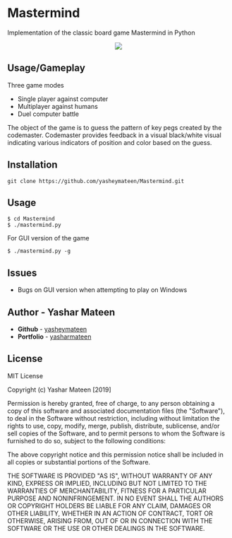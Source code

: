 # Mastermind
Implementation of the classic board game Mastermind in Python

<p align="center">
	<img src="https://i.imgur.com/ynRJ8VW.png">
</p>

## Usage/Gameplay
Three game modes
- Single player against computer
- Multiplayer against humans
- Duel computer battle

The object of the game is to guess the pattern of key pegs created by the codemaster. Codemaster provides feedback in a visual black/white visual indicating various indicators of position and color based on the guess.


## Installation
```
git clone https://github.com/yasheymateen/Mastermind.git
```

## Usage
```
$ cd Mastermind
$ ./mastermind.py
```
For GUI version of the game
```
$ ./mastermind.py -g
```

## Issues
* Bugs on GUI version when attempting to play on Windows

## Author - Yashar Mateen
* **Github** - [yasheymateen](https://github.com/yasheymateen)<br/>
* **Portfolio** - [yasharmateen](https://www.yasharmateen.com)<br/>

## License
MIT License

Copyright (c) Yashar Mateen [2019]

Permission is hereby granted, free of charge, to any person obtaining a copy
of this software and associated documentation files (the "Software"), to deal
in the Software without restriction, including without limitation the rights
to use, copy, modify, merge, publish, distribute, sublicense, and/or sell
copies of the Software, and to permit persons to whom the Software is
furnished to do so, subject to the following conditions:

The above copyright notice and this permission notice shall be included in all
copies or substantial portions of the Software.

THE SOFTWARE IS PROVIDED "AS IS", WITHOUT WARRANTY OF ANY KIND, EXPRESS OR
IMPLIED, INCLUDING BUT NOT LIMITED TO THE WARRANTIES OF MERCHANTABILITY,
FITNESS FOR A PARTICULAR PURPOSE AND NONINFRINGEMENT. IN NO EVENT SHALL THE
AUTHORS OR COPYRIGHT HOLDERS BE LIABLE FOR ANY CLAIM, DAMAGES OR OTHER
LIABILITY, WHETHER IN AN ACTION OF CONTRACT, TORT OR OTHERWISE, ARISING FROM,
OUT OF OR IN CONNECTION WITH THE SOFTWARE OR THE USE OR OTHER DEALINGS IN THE
SOFTWARE.



